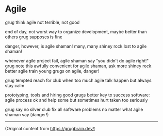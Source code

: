 # Agile

grug think agile not terrible, not good

end of day, not worst way to organize development, maybe better than others grug supposes is fine

danger, however, is agile shaman! many, many shiney rock lost to agile shaman!

whenever agile project fail, agile shaman say "you didn't do agile right!" grug note this awfully
convenient for agile shaman, ask more shiney rock better agile train young grugs on agile, danger!

grug tempted reach for club when too much agile talk happen but always stay calm

prototyping, tools and hiring good grugs better key to success software: agile process ok and help
some but sometimes hurt taken too seriously

grug say no silver club fix all software problems no matter what agile shaman say (danger!)

---

(Original content from https://grugbrain.dev/)
